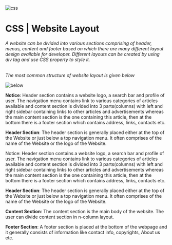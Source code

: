 ![css](https://cdn.codecoda.com/themes/user/site/default/asset/img/blog/CSS-layout-4.png)

# CSS | Website Layout

###### A website can be divided into various sections comprising of header, menus, content and footer based on which there are many different layout design available for developer. Different layouts can be created by using div tag and use CSS property to style it.

*The most common structure of website layout is given below*

![below](https://media.geeksforgeeks.org/wp-content/uploads/website_layout-300x268.png)

**Notice**: Header section contains a website logo, a search bar and profile of user. The navigation menu contains link to various categories of articles available and content section is divided into 3 parts(columns) with left and right sidebar containing links to other articles and advertisements whereas the main content section is the one containing this article, then at the bottom there is a footer section which contains address, links, contacts etc.

**Header Section**: The header section is generally placed either at the top of the Website or just below a top navigation menu. It often comprises of the name of the Website or the logo of the Website.

Notice: Header section contains a website logo, a search bar and profile of user. The navigation menu contains link to various categories of articles available and content section is divided into 3 parts(columns) with left and right sidebar containing links to other articles and advertisements whereas the main content section is the one containing this article, then at the bottom there is a footer section which contains address, links, contacts etc.

**Header Section**: The header section is generally placed either at the top of the Website or just below a top navigation menu. It often comprises of the name of the Website or the logo of the Website.

**Content Section**: The content section is the main body of the website. The user can divide content section in n-column layout.

**Footer Section**: A footer section is placed at the bottom of the webpage and it generally consists of information like contact info, copyrights, About us etc.


